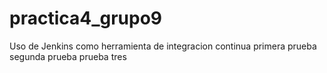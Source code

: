 # practica4_grupo9

Uso de Jenkins como herramienta de integracion continua
primera prueba
segunda prueba
prueba tres